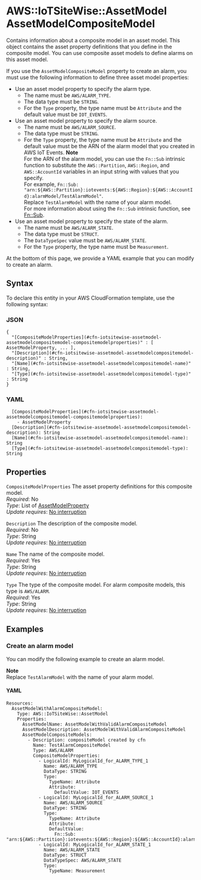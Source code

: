 # AWS::IoTSiteWise::AssetModel AssetModelCompositeModel<a name="aws-properties-iotsitewise-assetmodel-assetmodelcompositemodel"></a>

Contains information about a composite model in an asset model\. This object contains the asset property definitions that you define in the composite model\. You can use composite asset models to define alarms on this asset model\.

If you use the `AssetModelCompositeModel` property to create an alarm, you must use the following information to define three asset model properties:

- Use an asset model property to specify the alarm type\.
  - The name must be `AWS/ALARM_TYPE`\.
  - The data type must be `STRING`\.
  - For the `Type` property, the type name must be `Attribute` and the default value must be `IOT_EVENTS`\.
- Use an asset model property to specify the alarm source\.
  - The name must be `AWS/ALARM_SOURCE`\.
  - The data type must be `STRING`\.
  - For the `Type` property, the type name must be `Attribute` and the default value must be the ARN of the alarm model that you created in AWS IoT Events\.
    **Note**  
    For the ARN of the alarm model, you can use the `Fn::Sub` intrinsic function to substitute the `AWS::Partition`, `AWS::Region`, and `AWS::AccountId` variables in an input string with values that you specify\.  
    For example, `Fn::Sub: "arn:${AWS::Partition}:iotevents:${AWS::Region}:${AWS::AccountId}:alarmModel/TestAlarmModel"`\.  
    Replace `TestAlarmModel` with the name of your alarm model\.  
    For more information about using the `Fn::Sub` intrinsic function, see [Fn::Sub](https://docs.aws.amazon.com/AWSCloudFormation/latest/UserGuide/intrinsic-function-reference-sub.html)\.
- Use an asset model property to specify the state of the alarm\.
  - The name must be `AWS/ALARM_STATE`\.
  - The data type must be `STRUCT`\.
  - The `DataTypeSpec` value must be `AWS/ALARM_STATE`\.
  - For the `Type` property, the type name must be `Measurement`\.

At the bottom of this page, we provide a YAML example that you can modify to create an alarm\.

## Syntax<a name="aws-properties-iotsitewise-assetmodel-assetmodelcompositemodel-syntax"></a>

To declare this entity in your AWS CloudFormation template, use the following syntax:

### JSON<a name="aws-properties-iotsitewise-assetmodel-assetmodelcompositemodel-syntax.json"></a>

```
{
  "[CompositeModelProperties](#cfn-iotsitewise-assetmodel-assetmodelcompositemodel-compositemodelproperties)" : [ AssetModelProperty, ... ],
  "[Description](#cfn-iotsitewise-assetmodel-assetmodelcompositemodel-description)" : String,
  "[Name](#cfn-iotsitewise-assetmodel-assetmodelcompositemodel-name)" : String,
  "[Type](#cfn-iotsitewise-assetmodel-assetmodelcompositemodel-type)" : String
}
```

### YAML<a name="aws-properties-iotsitewise-assetmodel-assetmodelcompositemodel-syntax.yaml"></a>

```
  [CompositeModelProperties](#cfn-iotsitewise-assetmodel-assetmodelcompositemodel-compositemodelproperties):
    - AssetModelProperty
  [Description](#cfn-iotsitewise-assetmodel-assetmodelcompositemodel-description): String
  [Name](#cfn-iotsitewise-assetmodel-assetmodelcompositemodel-name): String
  [Type](#cfn-iotsitewise-assetmodel-assetmodelcompositemodel-type): String
```

## Properties<a name="aws-properties-iotsitewise-assetmodel-assetmodelcompositemodel-properties"></a>

`CompositeModelProperties` <a name="cfn-iotsitewise-assetmodel-assetmodelcompositemodel-compositemodelproperties"></a>
The asset property definitions for this composite model\.  
_Required_: No  
_Type_: List of [AssetModelProperty](aws-properties-iotsitewise-assetmodel-assetmodelproperty.md)  
_Update requires_: [No interruption](https://docs.aws.amazon.com/AWSCloudFormation/latest/UserGuide/using-cfn-updating-stacks-update-behaviors.html#update-no-interrupt)

`Description` <a name="cfn-iotsitewise-assetmodel-assetmodelcompositemodel-description"></a>
The description of the composite model\.  
_Required_: No  
_Type_: String  
_Update requires_: [No interruption](https://docs.aws.amazon.com/AWSCloudFormation/latest/UserGuide/using-cfn-updating-stacks-update-behaviors.html#update-no-interrupt)

`Name` <a name="cfn-iotsitewise-assetmodel-assetmodelcompositemodel-name"></a>
The name of the composite model\.  
_Required_: Yes  
_Type_: String  
_Update requires_: [No interruption](https://docs.aws.amazon.com/AWSCloudFormation/latest/UserGuide/using-cfn-updating-stacks-update-behaviors.html#update-no-interrupt)

`Type` <a name="cfn-iotsitewise-assetmodel-assetmodelcompositemodel-type"></a>
The type of the composite model\. For alarm composite models, this type is `AWS/ALARM`\.  
_Required_: Yes  
_Type_: String  
_Update requires_: [No interruption](https://docs.aws.amazon.com/AWSCloudFormation/latest/UserGuide/using-cfn-updating-stacks-update-behaviors.html#update-no-interrupt)

## Examples<a name="aws-properties-iotsitewise-assetmodel-assetmodelcompositemodel--examples"></a>

### Create an alarm model<a name="aws-properties-iotsitewise-assetmodel-assetmodelcompositemodel--examples--Create_an_alarm_model"></a>

You can modify the following example to create an alarm model\.

**Note**  
Replace `TestAlarmModel` with the name of your alarm model\.

#### YAML<a name="aws-properties-iotsitewise-assetmodel-assetmodelcompositemodel--examples--Create_an_alarm_model--yaml"></a>

```
Resources:
  AssetModelWithAlarmCompositeModel:
    Type: AWS::IoTSiteWise::AssetModel
    Properties:
      AssetModelName: AssetModelWithValidAlarmCompositeModel
      AssetModelDescription: AssetModelWithValidAlarmCompositeModel
      AssetModelCompositeModels:
        - Description: compositeModel created by cfn
          Name: TestAlarmCompositeModel
          Type: AWS/ALARM
          CompositeModelProperties:
            - LogicalId: MyLogicalId_for_ALARM_TYPE_1
              Name: AWS/ALARM_TYPE
              DataType: STRING
              Type:
                TypeName: Attribute
                Attribute:
                  DefaultValue: IOT_EVENTS
            - LogicalId: MyLogicalId_for_ALARM_SOURCE_1
              Name: AWS/ALARM_SOURCE
              DataType: STRING
              Type:
                TypeName: Attribute
                Attribute:
                DefaultValue:
                  Fn::Sub: "arn:${AWS::Partition}:iotevents:${AWS::Region}:${AWS::AccountId}:alarmModel/TestAlarmModel"
            - LogicalId: MyLogicalId_for_ALARM_STATE_1
              Name: AWS/ALARM_STATE
              DataType: STRUCT
              DataTypeSpec: AWS/ALARM_STATE
              Type:
                TypeName: Measurement
```
